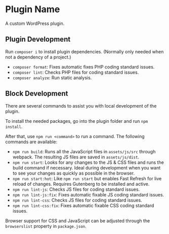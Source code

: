 # Plugin Name
A custom WordPress plugin.

## Plugin Development

Run `composer i` to install plugin dependencies. (Normally only needed when not a dependency of a project.)

* `composer format`: Fixes automatic fixes PHP coding standard issues.
* `composer lint`: Checks PHP files for coding standard issues.
* `composer analyze`: Run static analysis.

## Block Development

There are several commands to assist you with local development of the plugin.

To install the needed packages, go into the plugin folder and run `npm install`.

After that, use `npm run <command>` to run a command. The following commands are available:

* `npm run build`: Runs all the JavaScript files in `assets/js/src` through webpack. The resulting JS files are saved in `assets/js/dist`.
* `npm run start`: Looks for any changes to the JS & CSS files and runs the build command if necessary. Ideal during development when you want to see your changes as quickly as possible in the browser.
* `npm run start:hot`: Like `npm run start` but enables Fast Refresh for live reload of changes. Requires Gutenberg to be installed and active.
* `npm run lint-js`: Checks JS files for coding standard issues.
* `npm run lint-js:fix`: Fixes automatic fixable JS coding standard issues.
* `npm run lint-css`: Checks JS files for coding standard issues.
* `npm run lint-css:fix`: Fixes automatic fixable CSS coding standard issues.

Browser support for CSS and JavaScript can be adjusted through the `browserslist` property in `package.json`.
